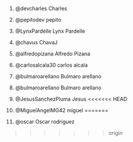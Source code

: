 1. @devcharles Charles
2. @pepitodev pepito
3. @LynxPardelle Lynx Pardelle
4. @chavus ChavaJ
5. @alfredopizana Alfredo Pizana
6. @carlosalcala30 carlos alcala
6. @bulmaroarellano Bulmaro arellano
7. @bulmaroarellano Bulmaro arellano
8. @JesusSanchezPluma Jesus
<<<<<<< HEAD


9. @MiguelAngelMG42 miguel
=======
9. @oscar Oscar rodriguez
>>>>>>> origin
